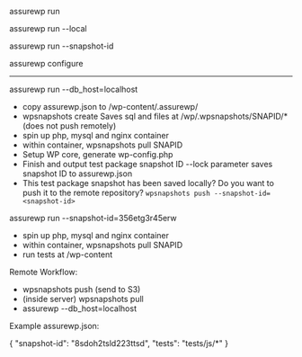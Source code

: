 assurewp run

assurewp run --local

assurewp run --snapshot-id

assurewp configure

-----------------------------------------------



assurewp run --db_host=localhost
  - copy assurewp.json to /wp-content/.assurewp/
  - wpsnapshots create
       Saves sql and files at /wp/.wpsnapshots/SNAPID/* (does not push remotely)
  - spin up php, mysql and nginx container
  - within container, wpsnapshots pull SNAPID
  - Setup WP core, generate wp-config.php
  - Finish and output test package snapshot ID
  --lock parameter saves snapshot ID to assurewp.json
  - This test package snapshot has been saved locally? Do you want to push it to the remote repository? `wpsnapshots push --snapshot-id=<snapshot-id>`


assurewp run --snapshot-id=356etg3r45erw
  - spin up php, mysql and nginx container
  - within container, wpsnapshots pull SNAPID
  - run tests at /wp-content







Remote Workflow:

- wpsnapshots push (send to S3)
- (inside server) wpsnapshots pull
- assurewp --db_host=localhost


Example assurewp.json:

{
  "snapshot-id": "8sdoh2tsld223ttsd",
  "tests": "tests/js/*"
}
